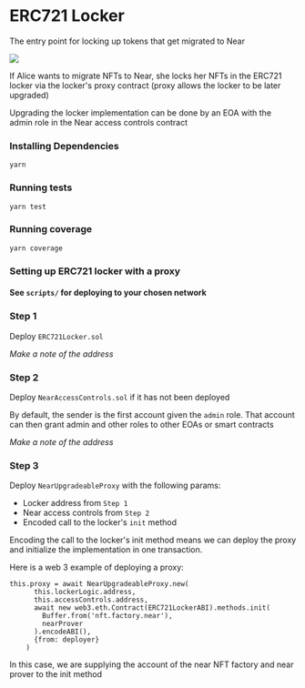 # ERC721 Locker

The entry point for locking up tokens that get migrated to Near

![](https://i.imgur.com/DavgJDz.png)

If Alice wants to migrate NFTs to Near, she locks her NFTs in the ERC721 locker via the locker's proxy contract (proxy allows the locker to be later upgraded)

Upgrading the locker implementation can be done by an EOA with the admin role in the Near access controls contract

### Installing Dependencies

```
yarn
```

### Running tests

```
yarn test
```

### Running coverage

```
yarn coverage
```

### Setting up ERC721 locker with a proxy

#### See `scripts/` for deploying to your chosen network

### Step 1

Deploy `ERC721Locker.sol`

*Make a note of the address*

### Step 2

Deploy `NearAccessControls.sol` if it has not been deployed

By default, the sender is the first account given the `admin` role. That account can then grant admin and other roles to other EOAs or smart contracts

*Make a note of the address*

### Step 3

Deploy `NearUpgradeableProxy` with the following params:

- Locker address from `Step 1`
- Near access controls from `Step 2`
- Encoded call to the locker's `init` method 

Encoding the call to the locker's init method means we can deploy the proxy and initialize the implementation in one transaction.

Here is a web 3 example of deploying a proxy:

```
this.proxy = await NearUpgradeableProxy.new(
      this.lockerLogic.address,
      this.accessControls.address,
      await new web3.eth.Contract(ERC721LockerABI).methods.init(
        Buffer.from('nft.factory.near'),
        nearProver
      ).encodeABI(),
      {from: deployer}
    )
```

In this case, we are supplying the account of the near NFT factory and near prover to the init method 
